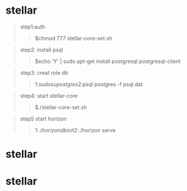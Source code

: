 # stellar

>step1:auth
>>$chmod 777 stellar-core-set.sh

>step2: install psql
>>$echo 'Y' | sudo apt-get install postgresql postgresql-client

>step3: creat role db
>>1:$sudo su postgres 	 	 
>>2:$psql postgres -f psql.dat

>step4: start stellar-core
>>$./stellar-core-set.sh

>step5 start horizon
>>1:$./horizon db init 		
>>2:$./horizon serve

# stellar
# stellar
